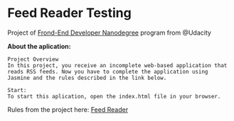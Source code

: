 # Feed Reader Testing

Project of [Frond-End Developer Nanodegree](https://br.udacity.com/course/front-end-web-developer-nanodegree--nd001-br-advanced) program from @Udacity

**About the aplication:**
```
Project Overview
In this project, you receive an incomplete web-based application that reads RSS feeds. Now you have to complete the application using Jasmine and the rules described in the link below.

Start:
To start this aplication, open the index.html file in your browser.

```
Rules from the project here:
[Feed Reader](https://github.com/udacity/frontend-nanodegree-feedreader/)
